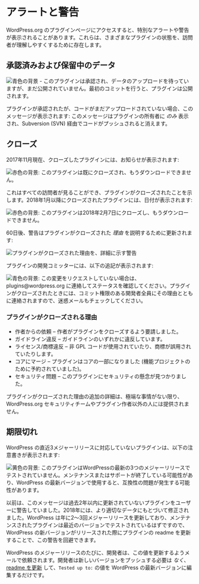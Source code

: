 <!--
# Alerts and Warnings
-->

# アラートと警告

<!--
When you visit plugin pages on WordPress.org, you may notice special alerts or warnings. These exist to help visitors understand the status of various plugins.
-->

WordPress.org のプラグインページにアクセスすると、特別なアラートや警告が表示されることがあります。これらは、さまざまなプラグインの状態を、訪問者が理解しやすくするために存在します。

<!--
## Approved and Pending Data
-->

## 承認済みおよび保留中のデータ

<!--
![Blue background - This plugin is approved and awaiting data upload but not visible to the public yet. Once you make your first commit, the plugin will become public.](https://developer.wordpress.org/files/2018/02/approved.jpg)
-->

![青色の背景 - このプラグインは承認され、データのアップロードを待っていますが、まだ公開されていません。最初のコミットを行うと、プラグインは公開されます。](https://developer.wordpress.org/files/2018/02/approved.jpg)

<!--
Plugins that have been approved but no code has yet been uploaded will see this message:This _only_ displays to the plugin owner and will go away once code has been pushed via SVN.
-->

プラグインが承認されたが、コードがまだアップロードされていない場合、このメッセージが表示されます: このメッセージはプラグインの所有者に _のみ_ 表示され、Subversion (SVN) 経由でコードがプッシュされると消えます。

<!--
## Closed
-->

## クローズ

<!--
As of November 2017, plugins that are closed display a notice:
-->

2017年11月現在、クローズしたプラグインには、お知らせが表示されます:

<!--
![Red background: This plugin has been closed and is no longer available for download.](https://i3.wp.com/developer.wordpress.org/files/2018/02/closed.png)
-->

![赤色の背景: このプラグインは既にクローズされ、もうダウンロードできません。](https://i3.wp.com/developer.wordpress.org/files/2018/02/closed.png)

<!--
This is viewable by all visitors and indicates a plugin was closed. Plugins closed after January 2018 will include a date:
-->

これはすべての訪問者が見ることができ、プラグインがクローズされたことを示します。2018年1月以降にクローズされたプラグインには、日付が表示されます:

<!--
![Red background: This plugin was closed on February 7, 2018 and is no longer available for download.](https://i3.wp.com/developer.wordpress.org/files/2018/02/closed-alt.jpg)
-->

![赤色の背景: このプラグインは2018年2月7日にクローズし、もうダウンロードできません。](https://i3.wp.com/developer.wordpress.org/files/2018/02/closed-alt.jpg)

<!--
After 60 days, the alert will be updated to explain _why_ the plugin was closed:
-->

60日後、警告はプラグインがクローズされた _理由_ を説明するために更新されます:

<!--
![Alert detailing why a plugin was closed](https://i3.wp.com/developer.wordpress.org/files/2018/02/why-closed.png)
-->

![プラグインがクローズされた理由を、詳細に示す警告](https://i3.wp.com/developer.wordpress.org/files/2018/02/why-closed.png)

<!--
Plugin committers will see the following additional note:
-->

プラグインの開発コミッターには、以下の追記が表示されます:

<!--
![Blue background: If you did not request this change, please contact plugins@wordpress.org for a status. All developers with commit access are contacted when a plugin is closed, with the reasons why, so check your spam email too.](https://i3.wp.com/developer.wordpress.org/files/2018/02/closed-owner.png)
-->

![青色の背景: この変更をリクエストしていない場合は、plugins@wordpress.org に連絡してステータスを確認してください。プラグインがクローズされたときには、コミット権限のある開発者全員にその理由とともに連絡されますので、迷惑メールもチェックしてください。](https://i3.wp.com/developer.wordpress.org/files/2018/02/closed-owner.png)

<!--
### Reasons why plugins are closed
-->

### プラグインがクローズされる理由

<!--
- Author Request – the author has asked the plugin to be closed.
- Guideline Violation – a violation of any of the guideline.
- Licensing/Trademark Violation – non-GPL code in use, or trademarks are being misused.
- Merged Into Core – the plugin is now a part of core (reserved for feature projects).
- Security Issue – a security concern has been found in this plugin.
-->

- 作者からの依頼 – 作者がプラグインをクローズするよう要請しました。
- ガイドライン違反 – ガイドラインのいずれかに違反しています。
- ライセンス/商標違反 – 非 GPL コードが使用されていたり、商標が誤用されていたりします。
- コアにマージ – プラグインはコアの一部になりました (機能プロジェクトのために予約されていました)。
- セキュリティ問題 – このプラグインにセキュリティの懸念が見つかりました。

<!--
Additional details on why a plugin is closed are not provided to anyone outside the WordPress.org security team or the plugin authors, unless there is an extreme circumstance.
-->

プラグインがクローズされた理由の追加の詳細は、極端な事情がない限り、WordPress.org セキュリティチームやプラグイン作者以外の人には提供されません。

<!--
## Out of Date
-->

## 期限切れ

<!--
Plugins that do not support the last 3 major releases of WordPress have the following notice:
-->

WordPress の直近3メジャーリリースに対応していないプラグインは、以下の注意書きが表示されます:

<!--
![Yellow background: This plugin hasn’t been tested with the latest 3 major releases of WordPress. It may no longer be maintained or supported and may have compatibility issues when used with more recent versions of WordPress.](https://i3.wp.com/developer.wordpress.org/files/2018/02/old.jpg)
-->

![黄色の背景: このプラグインはWordPressの最新の3つのメジャーリリースでテストされていません。メンテナンスまたはサポートが終了している可能性があり、WordPress の最新バージョンで使用すると、互換性の問題が発生する可能性があります。](https://i3.wp.com/developer.wordpress.org/files/2018/02/old.jpg)

<!--
Previously this message alerted users to plugins not updated within the last 2 years. In 2018 it was modified to rely on more pertinent data. Since WordPress updates major releases 2 to 3 times per year, and a maintained a plugin should be testing with the recent versions, this alert can be avoided by updating a plugin readme when new versions of WordPress is released.
-->

以前は、このメッセージは過去2年以内に更新されていないプラグインをユーザーに警告していました。2018年には、より適切なデータにもとづいて修正されました。WordPress は年に2～3回メジャーリリースを更新しており、メンテナンスされたプラグインは最近のバージョンでテストされているはずですので、WordPress の新バージョンがリリースされた際にプラグインの readme を更新することで、この警告を回避できます。

<!--
Developers are emailed before every major release of WordPress and asked to update this value. They _do not_ need to push a new version, just [update the readme](https://developer.wordpress.org/plugins/wordpress-org/how-your-readme-txt-works/) and edit the value of `Tested up to:` to the latest version of WordPress.
-->

WordPress のメジャーリリースのたびに、開発者は、この値を更新するようメールで依頼されます。開発者は新しいバージョンをプッシュする必要は _なく_、[readme を更新](https://ja.wordpress.org/team/handbook/plugin-development/wordpress-org/how-your-readme-txt-works/) して、`Tested up to:` の値を WordPress の最新バージョンに編集するだけです。
